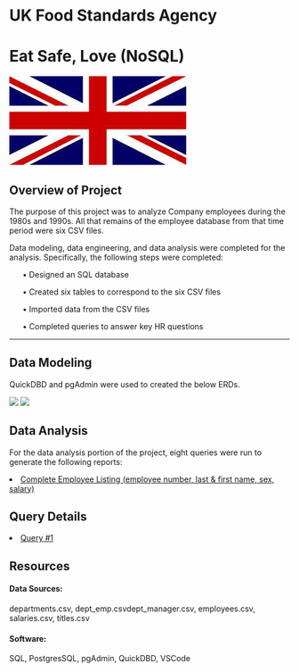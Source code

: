 # UK Food Standards Agency 
# Eat Safe, Love (NoSQL)

<img src = "Images/EatSafeLove.jpg">

## Overview of Project
The purpose of this project was to analyze Company employees during the 1980s and 1990s. All that remains of the employee database from that time period were six CSV files.

Data modeling, data engineering, and data analysis were completed for the analysis.  Specifically, the following steps were completed:
<ul> •	Designed an SQL database </ul>
<ul> •	Created six tables to correspond to the six CSV files </ul>
<ul> •	Imported data from the CSV files </ul>
<ul> •	Completed queries to answer key HR questions </ul>
<hr>

## Data Modeling
QuickDBD and pgAdmin were used to created the below ERDs.

<img src = "Images/PewlettHackard_db_ERD_QuickDBD.png">
<img src = "Images/PewlettHackard_db_ERD.png">



## Data Analysis
For the data analysis portion of the project, eight queries were run to generate the following reports:  
<li><a href = "Query Results/Query 1_data-1676224140167.csv"> Complete Employee Listing (employee number, last & first name, sex, salary) </a></li>



## Query Details
<li><a href = "EmployeeSQL/Query #1.sql"> Query #1 </a></li>



## Resources
#### Data Sources: 
departments.csv, dept_emp.csvdept_manager.csv, employees.csv, salaries.csv, titles.csv
#### Software: 
SQL, PostgresSQL, pgAdmin, QuickDBD, VSCode